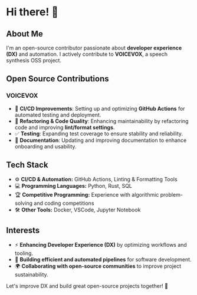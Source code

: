 # Hi there! 👋

## About Me
I'm an open-source contributor passionate about **developer experience (DX)** and automation. I actively contribute to **VOICEVOX**, a speech synthesis OSS project.

## Open Source Contributions
### **VOICEVOX**
- 🚀 **CI/CD Improvements**: Setting up and optimizing **GitHub Actions** for automated testing and deployment.
- 🔧 **Refactoring & Code Quality**: Enhancing maintainability by refactoring code and improving **lint/format settings**.
- ✅ **Testing**: Expanding test coverage to ensure stability and reliability.
- 📖 **Documentation**: Updating and improving documentation to enhance onboarding and usability.

## Tech Stack
- ⚙️ **CI/CD & Automation:** GitHub Actions, Linting & Formatting Tools
- 💻 **Programming Languages:** Python, Rust, SQL
- 🏆 **Competitive Programming:** Experience with algorithmic problem-solving and coding competitions
- 🛠️ **Other Tools:** Docker, VSCode, Jupyter Notebook

## Interests
- ⚡ **Enhancing Developer Experience (DX)** by optimizing workflows and tooling.
- 🔄 **Building efficient and automated pipelines** for software development.
- 🌍 **Collaborating with open-source communities** to improve project sustainability.

Let's improve DX and build great open-source projects together! 🚀
